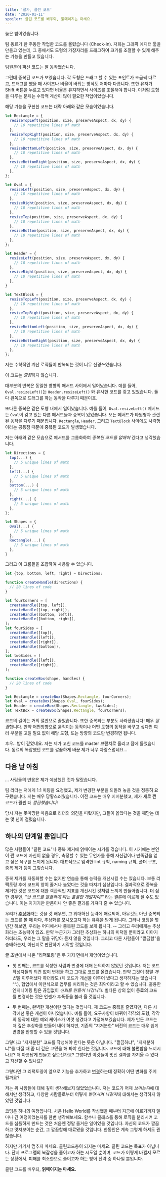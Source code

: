 ```yaml
---
title: '잘가, 클린 코드'
date: '2020-01-11'
spoiler: 클린 코드를 배우되, 얽매이지는 마세요.
---
```


늦은 밤이었습니다.

팀 동료가 한 주동안 작업한 코드를 올렸습니다 (Check-in). 저희는 그래픽 에디터 툴을 만들고 있는데, 그 중에서도 도형의 가장자리를 드래그하여 크기를 조절할 수 있게 해주는 기능을 만들고 있습니다.

팀원분이 짜신 코드는 잘 동작했습니다.

그런데 중복된 코드가 보였습니다. 각 도형은 드래그 할 수 있는 포인트가 조금씩 다르고, 드래그를 했을 때 사이즈나 비율이 바뀌는 방식도 저마다 다릅니다. 또한 유저가 Shift 버튼을 누르고 있다면 비율은 유지하면서 사이즈를 조절해야 합니다. 이처럼 도형을 다루는 문제는 수학적 계산이 많이 필요한 작업이었습니다.

해당 기능을 구현한 코드는 대략 아래와 같은 모습이었습니다.

```jsx
let Rectangle = {
  resizeTopLeft(position, size, preserveAspect, dx, dy) {
    // 10 repetitive lines of math
  },
  resizeTopRight(position, size, preserveAspect, dx, dy) {
    // 10 repetitive lines of math
  },
  resizeBottomLeft(position, size, preserveAspect, dx, dy) {
    // 10 repetitive lines of math
  },
  resizeBottomRight(position, size, preserveAspect, dx, dy) {
    // 10 repetitive lines of math
  },
};

let Oval = {
  resizeLeft(position, size, preserveAspect, dx, dy) {
    // 10 repetitive lines of math
  },
  resizeRight(position, size, preserveAspect, dx, dy) {
    // 10 repetitive lines of math
  },
  resizeTop(position, size, preserveAspect, dx, dy) {
    // 10 repetitive lines of math
  },
  resizeBottom(position, size, preserveAspect, dx, dy) {
    // 10 repetitive lines of math
  },
};

let Header = {
  resizeLeft(position, size, preserveAspect, dx, dy) {
    // 10 repetitive lines of math
  },
  resizeRight(position, size, preserveAspect, dx, dy) {
    // 10 repetitive lines of math
  },  
}

let TextBlock = {
  resizeTopLeft(position, size, preserveAspect, dx, dy) {
    // 10 repetitive lines of math
  },
  resizeTopRight(position, size, preserveAspect, dx, dy) {
    // 10 repetitive lines of math
  },
  resizeBottomLeft(position, size, preserveAspect, dx, dy) {
    // 10 repetitive lines of math
  },
  resizeBottomRight(position, size, preserveAspect, dx, dy) {
    // 10 repetitive lines of math
  },
};
```

저는 수학적인 계산 로직들이 반복되는 것이 너무 신경쓰였습니다.

이 코드는 *깔끔*하지 않습니다.

대부분의 반복은 동일한 방향의 매서드 사이에서 일어났습니다. 예를 들어, `Oval.resizeLeft()`는 `Header.resizeLeft()` 와 유사한 코드를 갖고 있었습니다. 둘 다 왼쪽으로 드래그를 하는 동작을 다루기 때문이죠.

또다른 중복은 같은 도형 내에서 일어났습니다. 예를 들어, `Oval.resizeLeft()` 메서드는 `Oval`이 갖고 있는 다른 메서드들과 중복이 있었습니다. 모든 메서드가 타원형과 관련된 동작을 다루기 때문입니다. `Rectangle`, `Header`, 그리고 `TextBlock` 사이에도 사각형이라는 공통점 때문에 중복된 코드가 발생했습니다.

저는 아래와 같은 모습으로 메서드를 그룹화하여 *중복된 코드를 없애야* 겠다고 생각했습니다.

```jsx
let Directions = {
  top(...) {
    // 5 unique lines of math
  },
  left(...) {
    // 5 unique lines of math
  },
  bottom(...) {
    // 5 unique lines of math
  },
  right(...) {
    // 5 unique lines of math
  },
};

let Shapes = {
  Oval(...) {
    // 5 unique lines of math
  },
  Rectangle(...) {
    // 5 unique lines of math
  },
}
```

그리고 이 그룹들을 조합하여 사용할 수 있습니다.

```jsx
let {top, bottom, left, right} = Directions;

function createHandle(directions) {
  // 20 lines of code
}

let fourCorners = [
  createHandle([top, left]),
  createHandle([top, right]),
  createHandle([bottom, left]),
  createHandle([bottom, right]),
];
let fourSides = [
  createHandle([top]),
  createHandle([left]),
  createHandle([right]),
  createHandle([bottom]),
];
let twoSides = [
  createHandle([left]),
  createHandle([right]),
];

function createBox(shape, handles) {
  // 20 lines of code
}

let Rectangle = createBox(Shapes.Rectangle, fourCorners);
let Oval = createBox(Shapes.Oval, fourSides);
let Header = createBox(Shapes.Rectangle, twoSides);
let TextBox = createBox(Shapes.Rectangle, fourCorners);
```

코드의 길이는 거의 절반으로 줄었습니다. 또한 중복되는 부분도 사라졌습니다! 매우 *깔끔*합니다. 만약 어떤방향으로 움직이는 동작이나 어떤 도형의 동작을 바꾸고 싶다면 여러 부분을 고칠 필요 없이 해당 도형, 또는 방향의 코드만 변경하면 됩니다. 

후우.. 밤이 깊었네요. 저는 제가 고친 코드를 master 브랜치로 올리고 잠에 들었습니다. 동료의 복잡했던 코드를 깔끔하게 바꾼 제가 너무 자랑스럽네요...

## 다음 날 아침

... 사람들의 반응은 제가 예상했던 것과 달랐습니다.

팀 리더는 저에게 1:1 미팅을 요청했고, 제가 변경한 부분을 되돌려 놓을 것을 정중히 요구했습니다. 저는 매우 당황스러웠습니다. 이전 코드는 매우 지저분했고, 제가 새로 짠 코드가 훨씬 더 *깔끔했습니다*!

당시 저는 못마땅한 마음으로 리더의 의견을 따랐지만, 그들이 옳았다는 것을 깨닫는 데는 몇 년이 걸렸습니다.

## 하나의 단계일 뿐입니다

많은 사람들이 "클린 코드"나 중복 제거에 얽매이는 시기를 겪습니다. 이 시기에는 본인이 짠 코드에 자신이 없을 경우, 측정할 수 있는 무언가를 통해 자신감이나 만족감을 얻고 싶은 욕구를 느끼게 됩니다. 대표적으로 엄격한 lint 규칙, naming 규칙, 폴더 구조, 중복 제거 등이 그렇습니다.

중복 제거를 자동화할 수는 없지만 연습을 통해 능력을 개선시킬 수는 있습니다. 보통 리팩토링 후에 코드의 양이 줄거나 늘었다는 것을 따지기 십상입니다. 결과적으로 중복을 제거한 것은 코드에 대한 객관적인 지표를 개선시킨 것처럼 느끼게 만들어줍니다. 더 심한 경우엔, *"난 코드를 깔끔하게 짜는 훌륭한 개발자야!"* 라는 결론에 이르게 될 수도 있습니다. 이는 자기기만 만큼이나 안 좋은 결과를 가져다 줄 수 있습니다.

우리가 [추상화](https://www.sandimetz.com/blog/2016/1/20/the-wrong-abstraction)라는 것을 갓 배우면, 그 위대하신 능력에 매료되어, 아무것도 아닌 중복되는 코드를 볼 때 마다, 추상화를 모셔오고자 하는 유혹을 받게 됩니다. 그러나 코딩을 몇 년간 해보면, 우리는 어디에서나 중복된 코드를 보게 됩니다. -- 그리고 우리에게는 추상화라는 초능력이 있죠. 만약 누군가가 그러한 추상화는 하나의 미덕일 뿐이라고 이야기하더라도, 우리는 그 말을 귀담아 듣지 않을 것입니다. 그리고 다른 사람들이 "깔끔함"을 숭배하는지, 아닌지로 판단하기 시작할 것입니다.

글 초반에서 나온 "리팩토링"은 두 가지 면에서 재앙이었습니다.

* 첫 번째는, 코드를 작성한 사람과 변경에 대해 논의하지 않았던 것입니다. 저는 코드 작성자들의 의견 없이 변경을 하고 그대로 코드를 올렸습니다. 만약 그것이 정말 *개선*을 이루어냈다 하더라도 (제 코드가 개선을 이루어 냈다고 생각하지는 않습니다^^.), 협업에서 이런식으로 업무를 처리하는 것은 최악이라고 할 수 있습니다. 훌륭한 엔지니어링 팀은 끊임없이 *신뢰를 만들어 나갑니다*. 별다른 상의 없이 동료의 코드를 변경하는 것은 언젠가 후폭풍을 불러 올 것입니다.

* 두 번째는, 완벽한 개선이란 없다는 것입니다. 제 코드는 중복을 줄였지만, 다른 시각에선 좋은 개선이 아니었습니다. 예를 들어, 요구사항이 바뀌어 각각의 도형, 각각의 동작에 대한 예외 케이스가 여럿 생겼다고 가정해보겠습니다. 제가 만든 코드는 더 깊은 추상화를 만들어 내야 하지만, 기존의 "지저분한" 버전의 코드는 매우 쉽게 변경을 반영할 수 있을 것입니다. 

그렇다고 "지저분한" 코드를 작성해야 한다는 뜻은 아닙니다. "깔끔하냐", "지저분하냐"를 따질 때 좀 더 깊은 고민을 해 봐야 한다는 것입니다. 코드에 대해 불편함을 느끼시나요? 더 아름답게 만들고 싶으신가요? 그렇다면 이것들이 멋진 결과를 가져올 수 있다고 자신할 수 있나요?

그렇다면 그 리팩토링이 앞으로 기능을 추가하고 [변경](/optimized-for-change/)하는데 정확히 어떤 변화를 주게 될까요?

저는 위 사항들에 대해 깊이 생각해보지 않았었습니다. 저는 코드가 어때 *보이는지*에 대해서만 생각하고, 다양한 사람들로부터 어떻게 *발전시켜 나갈지*에 대해서는 생각하지 않았던 것입니다.

코딩은 하나의 여정입니다. 처음 Hello World를 작성했을 때부터 지금에 이르기까지 얼마나 긴 여정이었는지를 한번 생각해보세요. 함수나 클래스를 통해 로직을 분리시켜 코드를 심플하게 만드는 것은 처음엔 정말 즐거운 일이었을 것입니다. 자신의 코드가 깔끔하고 멋져보이는 순간, 그 깔끔함에 매료됐을 것입니다. 한동안은 계속 그렇게 하셔도 괜찮습니다.

하지만 거기서 멈추지 마세요. 클린코드충이 되지는 마세요. 클린 코드는 목표가 아닙니다. 단지 프로그램의 복잡성을 줄이고자 하는 시도일 뿐이며, 코드가 어떻게 바뀔지 모르는 상황에서, 피해를 최소한으로 줄이고자 하는 방어 전략 중 하나일 뿐입니다.

클린 코드를 배우되, **얽매이지는 마세요.**
